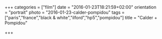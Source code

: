 +++
categories = ["film"]
date = "2016-01-23T18:21:59+02:00"
orientation = "portrait"
photo = "2016-01-23-calder-pompidou"
tags = ["paris","france","black & white","ilford","hp5","pompidou"]
title = "Calder + Pompidou"

+++

